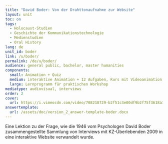 ```yaml
---
title: "David Boder: Von der Drahttonaufnahme zur Website"
layout: unit
toc: on
tags:
  - Holocaust-Studien
  - Geschichte der Kommunikationstechnologie
  - Medienstudien
  - Oral History
lang: de
unit_id: boder
link: /u/boder/
permalink: /de/u/boder/
audience: general public, bachelor, master humanities
components:
  small: Animation + Quiz
  medium: interaktive Animation + 12 Aufgaben, Kurs mit Videoanimation + 5 Aufgaben
  large: Lernprogramm für praktischen Workshop
mediatype: audiovisual, interviews
order: 2
cover:
  url: https://i.vimeocdn.com/video/708218729-b2f51c3e00df9b2f75f3618a1f04d264e1d49a863128379cc24c53083e8b5cdc-d?mw=960&mh=540&q=70
answertemplate:
  url: /assets/doc/version_2_answer-template-boder.docx
---
```


Eine Lektion zu der Frage, wie die 1946 vom Psychologen David Boder zusammengestellte Sammlung von Interviews mit KZ-Überlebenden 2009 in eine interaktive Website verwandelt wurde.

<!-- more -->
